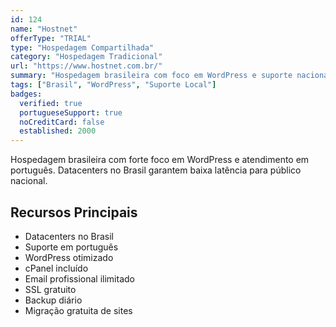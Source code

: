 ```yaml
---
id: 124
name: "Hostnet"
offerType: "TRIAL"
type: "Hospedagem Compartilhada"
category: "Hospedagem Tradicional"
url: "https://www.hostnet.com.br/"
summary: "Hospedagem brasileira com foco em WordPress e suporte nacional."
tags: ["Brasil", "WordPress", "Suporte Local"]
badges:
  verified: true
  portugueseSupport: true
  noCreditCard: false
  established: 2000
---
```


Hospedagem brasileira com forte foco em WordPress e atendimento em português. Datacenters no Brasil garantem baixa latência para público nacional.

## Recursos Principais

- Datacenters no Brasil
- Suporte em português
- WordPress otimizado
- cPanel incluído
- Email profissional ilimitado
- SSL gratuito
- Backup diário
- Migração gratuita de sites
